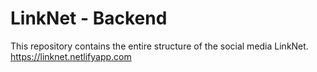 # LinkNet - Backend
This repository contains the entire structure of the social media LinkNet.
https://linknet.netlifyapp.com
